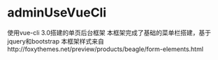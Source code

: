# adminUseVueCli
使用vue-cli 3.0搭建的单页后台框架
本框架完成了基础的菜单栏搭建，基于jquery和bootstrap
本框架样式来自http://foxythemes.net/preview/products/beagle/form-elements.html

